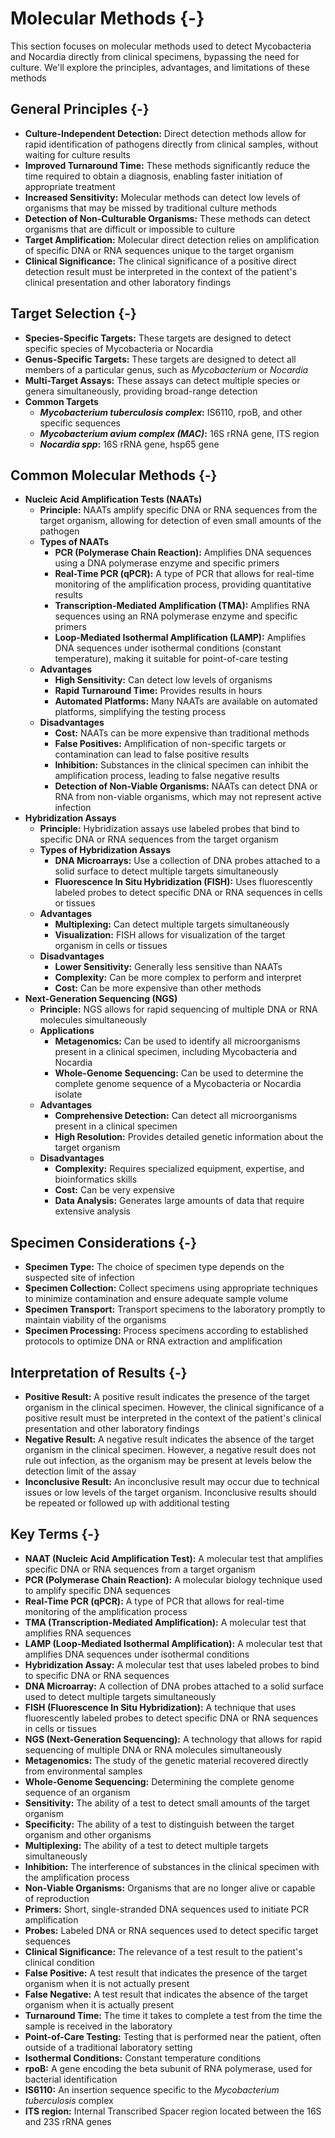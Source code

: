 # Molecular Methods {-}

This section focuses on molecular methods used to detect Mycobacteria and Nocardia directly from clinical specimens, bypassing the need for culture. We'll explore the principles, advantages, and limitations of these methods

## **General Principles** {-}

*   **Culture-Independent Detection:** Direct detection methods allow for rapid identification of pathogens directly from clinical samples, without waiting for culture results
*   **Improved Turnaround Time:** These methods significantly reduce the time required to obtain a diagnosis, enabling faster initiation of appropriate treatment
*   **Increased Sensitivity:** Molecular methods can detect low levels of organisms that may be missed by traditional culture methods
*   **Detection of Non-Culturable Organisms:** These methods can detect organisms that are difficult or impossible to culture
*   **Target Amplification:** Molecular direct detection relies on amplification of specific DNA or RNA sequences unique to the target organism
*   **Clinical Significance:** The clinical significance of a positive direct detection result must be interpreted in the context of the patient's clinical presentation and other laboratory findings

## **Target Selection** {-}

*   **Species-Specific Targets:** These targets are designed to detect specific species of Mycobacteria or Nocardia
*   **Genus-Specific Targets:** These targets are designed to detect all members of a particular genus, such as *Mycobacterium* or *Nocardia*
*   **Multi-Target Assays:** These assays can detect multiple species or genera simultaneously, providing broad-range detection
*   **Common Targets**
    *   ***Mycobacterium tuberculosis complex*:** IS6110, rpoB, and other specific sequences
    *   ***Mycobacterium avium complex (MAC)*:** 16S rRNA gene, ITS region
    *   ***Nocardia spp*:** 16S rRNA gene, hsp65 gene

## **Common Molecular Methods** {-}

*   **Nucleic Acid Amplification Tests (NAATs)**
    *   **Principle:** NAATs amplify specific DNA or RNA sequences from the target organism, allowing for detection of even small amounts of the pathogen
    *   **Types of NAATs**
        *   **PCR (Polymerase Chain Reaction):** Amplifies DNA sequences using a DNA polymerase enzyme and specific primers
        *   **Real-Time PCR (qPCR):** A type of PCR that allows for real-time monitoring of the amplification process, providing quantitative results
        *   **Transcription-Mediated Amplification (TMA):** Amplifies RNA sequences using an RNA polymerase enzyme and specific primers
        *   **Loop-Mediated Isothermal Amplification (LAMP):** Amplifies DNA sequences under isothermal conditions (constant temperature), making it suitable for point-of-care testing
    *   **Advantages**
        *   **High Sensitivity:** Can detect low levels of organisms
        *   **Rapid Turnaround Time:** Provides results in hours
        *   **Automated Platforms:** Many NAATs are available on automated platforms, simplifying the testing process
    *   **Disadvantages**
        *   **Cost:** NAATs can be more expensive than traditional methods
        *   **False Positives:** Amplification of non-specific targets or contamination can lead to false positive results
        *   **Inhibition:** Substances in the clinical specimen can inhibit the amplification process, leading to false negative results
        *   **Detection of Non-Viable Organisms:** NAATs can detect DNA or RNA from non-viable organisms, which may not represent active infection
*   **Hybridization Assays**
    *   **Principle:** Hybridization assays use labeled probes that bind to specific DNA or RNA sequences from the target organism
    *   **Types of Hybridization Assays**
        *   **DNA Microarrays:** Use a collection of DNA probes attached to a solid surface to detect multiple targets simultaneously
        *   **Fluorescence In Situ Hybridization (FISH):** Uses fluorescently labeled probes to detect specific DNA or RNA sequences in cells or tissues
    *   **Advantages**
        *   **Multiplexing:** Can detect multiple targets simultaneously
        *   **Visualization:** FISH allows for visualization of the target organism in cells or tissues
    *   **Disadvantages**
        *   **Lower Sensitivity:** Generally less sensitive than NAATs
        *   **Complexity:** Can be more complex to perform and interpret
        *   **Cost:** Can be more expensive than other methods
*   **Next-Generation Sequencing (NGS)**
    *   **Principle:** NGS allows for rapid sequencing of multiple DNA or RNA molecules simultaneously
    *   **Applications**
        *   **Metagenomics:** Can be used to identify all microorganisms present in a clinical specimen, including Mycobacteria and Nocardia
        *   **Whole-Genome Sequencing:** Can be used to determine the complete genome sequence of a Mycobacteria or Nocardia isolate
    *   **Advantages**
        *   **Comprehensive Detection:** Can detect all microorganisms present in a clinical specimen
        *   **High Resolution:** Provides detailed genetic information about the target organism
    *   **Disadvantages**
        *   **Complexity:** Requires specialized equipment, expertise, and bioinformatics skills
        *   **Cost:** Can be very expensive
        *   **Data Analysis:** Generates large amounts of data that require extensive analysis

## **Specimen Considerations** {-}

*   **Specimen Type:** The choice of specimen type depends on the suspected site of infection
*   **Specimen Collection:** Collect specimens using appropriate techniques to minimize contamination and ensure adequate sample volume
*   **Specimen Transport:** Transport specimens to the laboratory promptly to maintain viability of the organisms
*   **Specimen Processing:** Process specimens according to established protocols to optimize DNA or RNA extraction and amplification

## **Interpretation of Results** {-}

*   **Positive Result:** A positive result indicates the presence of the target organism in the clinical specimen. However, the clinical significance of a positive result must be interpreted in the context of the patient's clinical presentation and other laboratory findings
*   **Negative Result:** A negative result indicates the absence of the target organism in the clinical specimen. However, a negative result does not rule out infection, as the organism may be present at levels below the detection limit of the assay
*   **Inconclusive Result:** An inconclusive result may occur due to technical issues or low levels of the target organism. Inconclusive results should be repeated or followed up with additional testing

## **Key Terms** {-}

*   **NAAT (Nucleic Acid Amplification Test):** A molecular test that amplifies specific DNA or RNA sequences from a target organism
*   **PCR (Polymerase Chain Reaction):** A molecular biology technique used to amplify specific DNA sequences
*   **Real-Time PCR (qPCR):** A type of PCR that allows for real-time monitoring of the amplification process
*   **TMA (Transcription-Mediated Amplification):** A molecular test that amplifies RNA sequences
*   **LAMP (Loop-Mediated Isothermal Amplification):** A molecular test that amplifies DNA sequences under isothermal conditions
*   **Hybridization Assay:** A molecular test that uses labeled probes to bind to specific DNA or RNA sequences
*   **DNA Microarray:** A collection of DNA probes attached to a solid surface used to detect multiple targets simultaneously
*   **FISH (Fluorescence In Situ Hybridization):** A technique that uses fluorescently labeled probes to detect specific DNA or RNA sequences in cells or tissues
*   **NGS (Next-Generation Sequencing):** A technology that allows for rapid sequencing of multiple DNA or RNA molecules simultaneously
*   **Metagenomics:** The study of the genetic material recovered directly from environmental samples
*   **Whole-Genome Sequencing:** Determining the complete genome sequence of an organism
*   **Sensitivity:** The ability of a test to detect small amounts of the target organism
*   **Specificity:** The ability of a test to distinguish between the target organism and other organisms
*   **Multiplexing:** The ability of a test to detect multiple targets simultaneously
*   **Inhibition:** The interference of substances in the clinical specimen with the amplification process
*   **Non-Viable Organisms:** Organisms that are no longer alive or capable of reproduction
*   **Primers:** Short, single-stranded DNA sequences used to initiate PCR amplification
*   **Probes:** Labeled DNA or RNA sequences used to detect specific target sequences
*   **Clinical Significance:** The relevance of a test result to the patient's clinical condition
*   **False Positive:** A test result that indicates the presence of the target organism when it is not actually present
*   **False Negative:** A test result that indicates the absence of the target organism when it is actually present
*   **Turnaround Time:** The time it takes to complete a test from the time the sample is received in the laboratory
*   **Point-of-Care Testing:** Testing that is performed near the patient, often outside of a traditional laboratory setting
*   **Isothermal Conditions:** Constant temperature conditions
*   **rpoB:** A gene encoding the beta subunit of RNA polymerase, used for bacterial identification
*   **IS6110:** An insertion sequence specific to the *Mycobacterium tuberculosis* complex
*   **ITS region:** Internal Transcribed Spacer region located between the 16S and 23S rRNA genes
